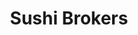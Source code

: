 ---
layout: place
title: "Sushi Brokers"
permalink: /arizona/gilbert/sushi-brokers.html
stateAbbr: AZ
stateName: Arizona
cityName: Gilbert
seo:
  name: "Sushi Brokers"
  type: Restaurant
  links: null
description: "Sushi Brokers serves delicious sushi in Gilbert, Arizona. Try fresh Japanese dishes for a great dining experience. "
place_id: ChIJd26EQRepK4cRmtuvBuIdXVY
photos:
  - name: >-
      places/ChIJd26EQRepK4cRmtuvBuIdXVY/photos/AeeoHcLuK1fjgSeav06L4vYm5Nyji5J7Ml61aNpmlloGUxMrwlCD0AhIvYIdTSXXp738eceWTcMNxZRawvx-BEXpBNImx-JTtR93WEG7ygYNK58THskyCc5np2JCydiUO8wtJVrsWaioDr4H_swpWsUGJ17A0tLgvD0ZDSKdRbTcb6QemXMbpCE7X2nYY-6YT4C3-Z-0CGt-xRdmOu-uhh2HidtfIM3kthFU9nS2KzOkwotoWhWjm0U_oTynFL_0zQln_U5eml-9aHQF__RK1943x0bs7vZTf9amBsFpfdgQ2rXqKdoJUsYYM3YS-A2uf2USkXlM1JsdhJzZS37EN84YUe3TqMqUeepPdZG1mh1MPoMba1h6s5KO2zxnpYRTr8JTFmYyjRalRPlLHpjRt95qhQsLdhdGtB6cvTnn7H-xBK920g
    widthPx: 3829
    heightPx: 2872
    authorAttributions:
      - displayName: Conrad M
        uri: https://maps.google.com/maps/contrib/106771368853613295067
        photoUri: >-
          https://lh3.googleusercontent.com/a-/ALV-UjWkzEAm0nVkFVu4bB0TPxTLnfJbrUu5nZM3zhwCKzeaTtgskxIb=s100-p-k-no-mo
    flagContentUri: >-
      https://www.google.com/local/imagery/report/?cb_client=maps_api_places.places_api&image_key=!1e10!2sCIHM0ogKEICAgICe1YCrUw&hl=en-US
    googleMapsUri: >-
      https://www.google.com/maps/place//data=!3m4!1e2!3m2!1sCIHM0ogKEICAgICe1YCrUw!2e10!4m2!3m1!1s0x872ba91741846e77:0x565d1de206afdb9a
  - name: >-
      places/ChIJd26EQRepK4cRmtuvBuIdXVY/photos/AeeoHcK5kACvY3FyKQlIby5WC9K-oRmpC37s5Bos-53vixH9mbeUHu-dxRyJYVqZ9K0giLxui-ypo6ifwZG5b16O17keZQRkDnZHFn5zkD7Ye2TjDWostY04phNlW5wPaT7Hwn0BfzdusTkok5yYSMhE1-f1K0gSCq1c8A9S31n0lnZ0UBtYDCb4VB5BTH0Ah-el7-SvwdWJzmkuHKyqlhdMqKcAv8Ba7BTOUuYfYJ8AbpkezJw-va4bm_HbEm6lpqGyFrL9JjV2mNZoncvu90gCDBnQlIAEDWH6JvV3oVsrscRgBg
    widthPx: 960
    heightPx: 540
    authorAttributions:
      - displayName: Sushi Brokers
        uri: https://maps.google.com/maps/contrib/114006668268539619888
        photoUri: >-
          https://lh3.googleusercontent.com/a-/ALV-UjXksCM4K7MteMgg7in-9kiE0WVQaFRgJTcFfbSxIblFS1kYS9o=s100-p-k-no-mo
    flagContentUri: >-
      https://www.google.com/local/imagery/report/?cb_client=maps_api_places.places_api&image_key=!1e10!2sAF1QipM3PCvLD8euGVJe0rr-VqstKAUe3JfyzmADoJKA&hl=en-US
    googleMapsUri: >-
      https://www.google.com/maps/place//data=!3m4!1e2!3m2!1sAF1QipM3PCvLD8euGVJe0rr-VqstKAUe3JfyzmADoJKA!2e10!4m2!3m1!1s0x872ba91741846e77:0x565d1de206afdb9a
  - name: >-
      places/ChIJd26EQRepK4cRmtuvBuIdXVY/photos/AeeoHcIpQFgv_JOGa-coHiFK9RnrZ6rmvIpI_RNUHmLG57tiLLveOlQYhLKfGY1iNzrd1v88Y507-vhoS0pc_WdfGAnXdiHH0OsgZOfJ53o0BuVUALi9UEii20arYHsOTFUuparIrJuIFhSNMyaumfkj6f7QjdUzSUSsMTIMuTXgoF3pE-lUwUM1BarxwkzLmCgRKsveJTbO-Qm4XPHSvywLncpb4_1WFthk4i3w39joD87LGpbJiEvw1bqkRIGHFQEWkOVwySzCuEFHTQrfoE80D5_Bz0sTsFMagNEkmXktM_f6h0pp_cAPP1qbvNwLYId1-6Pk7SvOeV7kAmGa60Htbz0lADrgOhg15W0ue4IMVyzfHSmJ0J53u3BzLBbaLybhiLF5PxRM3pDnucWHgKLlAm5o9zX0Kr9_W_uZd8Wv0pDr9VRbv5adQlMMYbjmWIsz
    widthPx: 2819
    heightPx: 2832
    authorAttributions:
      - displayName: Dale Hicks
        uri: https://maps.google.com/maps/contrib/107889369740043769801
        photoUri: >-
          https://lh3.googleusercontent.com/a-/ALV-UjWvSHfuuYEPPKmx3cNzyIQN8lhWhjZCrdSrokPXkYmh-HLrYgYURw=s100-p-k-no-mo
    flagContentUri: >-
      https://www.google.com/local/imagery/report/?cb_client=maps_api_places.places_api&image_key=!1e10!2sCIABIhADycKz6hLSOmf5S2kADc7m&hl=en-US
    googleMapsUri: >-
      https://www.google.com/maps/place//data=!3m4!1e2!3m2!1sCIABIhADycKz6hLSOmf5S2kADc7m!2e10!4m2!3m1!1s0x872ba91741846e77:0x565d1de206afdb9a
  - name: >-
      places/ChIJd26EQRepK4cRmtuvBuIdXVY/photos/AeeoHcKLpTy9N8JI2S_Ct5I1ooOZjQfEAVO-IZPFGZWOQtdTFOKL56qjOUDMCiVG5oDOhIQasRKt81esPozmzd9hcAZbaHCAc13P74BRvyes55tZtrqR1AbIn7AJ0Uz1X1HIPLIxQEcg5tuZbPusfyCftLzZaqQZwmfiGUA8DI4Omee164n2kQ3ysriOjOpfpjsG3ApQcq90QJX9exLOo9VpLvkRG53toz3ws0KCuHmsIZF3tuKCcp-WnbkIybItK-MsMkYwSgG0fOwplG_Tu0wM6OdvyZxuXA5_0neqHBEDMLsheudhBhfRechN8rzapq6JY7XfVAUjYIjTxY777yDef70NvLXKFaqOlF55hpsY7J_DAhPeywpCd9ddnUrEDgyHGRL8a0BsdUbEyWxBSlya1NorMe8QPq2MvNlzhB7BvUe_6JtNvdrtukwF494AVh1t
    widthPx: 2592
    heightPx: 2252
    authorAttributions:
      - displayName: Dale Hicks
        uri: https://maps.google.com/maps/contrib/107889369740043769801
        photoUri: >-
          https://lh3.googleusercontent.com/a-/ALV-UjWvSHfuuYEPPKmx3cNzyIQN8lhWhjZCrdSrokPXkYmh-HLrYgYURw=s100-p-k-no-mo
    flagContentUri: >-
      https://www.google.com/local/imagery/report/?cb_client=maps_api_places.places_api&image_key=!1e10!2sCIABIhAA3ilWdRhOzGf5S28AAWAi&hl=en-US
    googleMapsUri: >-
      https://www.google.com/maps/place//data=!3m4!1e2!3m2!1sCIABIhAA3ilWdRhOzGf5S28AAWAi!2e10!4m2!3m1!1s0x872ba91741846e77:0x565d1de206afdb9a
  - name: >-
      places/ChIJd26EQRepK4cRmtuvBuIdXVY/photos/AeeoHcIbvM2g7FnbG1sWSS5eq8JvRmANxC33zSU5LgFA3-Nu0O15nI3gTDjrUY4xjJWCj0B3JQ3ENDFhzysJItn3XGyYs7Ot1_ykbliUE2DckxUytY11ZTHk_KW3qzR_JO0r0aSovCYl8y0-t4jkTqqB7IxGP9k-PUbILhAhaoaVbB1SzvLElB51eDCbfs553p6-crvjavTOXzfZndSEkvjL5ToxPOpZ_8mOdLPUnzxuXaPzTTDb_JuQ-1Fxn6N7Oz3Qa7sKRWn6odfu6h1qeiBmxmzcUH0qtif3CIGSphov_LbUvEoLN1r3ODA2l86quJBKxAboIVRw3A7rslEzA-MyUXg-xAy0BjG_2z1k1k2A_tpU1W-18xIESXtCraOIBj_7y6cIHChIUMs5SOaUdmF0ONVCFU2JV43lpMX2FqNiBJWQBHM
    widthPx: 3000
    heightPx: 4000
    authorAttributions:
      - displayName: Beverlee Craig
        uri: https://maps.google.com/maps/contrib/101805126118284336061
        photoUri: >-
          https://lh3.googleusercontent.com/a/ACg8ocLAgSigPQkHeQyAiH-rmvTu2NTEZlRqrEATwxpdSyDIOxl7hw=s100-p-k-no-mo
    flagContentUri: >-
      https://www.google.com/local/imagery/report/?cb_client=maps_api_places.places_api&image_key=!1e10!2sCIHM0ogKEICAgIDpke-qjgE&hl=en-US
    googleMapsUri: >-
      https://www.google.com/maps/place//data=!3m4!1e2!3m2!1sCIHM0ogKEICAgIDpke-qjgE!2e10!4m2!3m1!1s0x872ba91741846e77:0x565d1de206afdb9a
  - name: >-
      places/ChIJd26EQRepK4cRmtuvBuIdXVY/photos/AeeoHcKc6KlHkIHCAlKMoxct1E-Uy8s6_rrV5hvrqlieVwu3Za7XzFgMBh8pWAtjpVVALh5YR0L5sHePVluGTMlyzX60Eobhrw0sXGKGDT08crFiJ_BPrdFgembvxu7azAlMgJwZ3H0MifhSWXiO5aCx6hwAL2rRWlxoyntoPdqfNnSab38Y7H2NMUtZ4PRP-7Y_GEltpovSMQOPbQfk1C20Q6y3B1aLdkHLQSoAaVQwhPGIeWPsg9hTGPBohslXa94MoI6gmzRElsmMGfYSNXut-dhMFtw86HYXwetbwUtLZHJk44aGcPAaKlWqmBLlSZs4zbxP7KN_ADl-aJ0_Yj_VNb86vRfsyzFTvqZk759WLkl5z0SV4nZAgJnVhebx1c1vtxBXs3vG44KpskrLuqr2MthHon_yU37RW_9PpJubYYhkDg
    widthPx: 3000
    heightPx: 4000
    authorAttributions:
      - displayName: Brianna Green
        uri: https://maps.google.com/maps/contrib/107438977070499269600
        photoUri: >-
          https://lh3.googleusercontent.com/a/ACg8ocLbe-TE_Q6ajgl0CcTZP-nU6o-uKHq4Gbz4FBEmPgGaHwRlXw=s100-p-k-no-mo
    flagContentUri: >-
      https://www.google.com/local/imagery/report/?cb_client=maps_api_places.places_api&image_key=!1e10!2sCIHM0ogKEICAgICDmOGxBQ&hl=en-US
    googleMapsUri: >-
      https://www.google.com/maps/place//data=!3m4!1e2!3m2!1sCIHM0ogKEICAgICDmOGxBQ!2e10!4m2!3m1!1s0x872ba91741846e77:0x565d1de206afdb9a
  - name: >-
      places/ChIJd26EQRepK4cRmtuvBuIdXVY/photos/AeeoHcKKCO4bGX6fRy5ur4gmo_F0w4p0Jm4Ohyyw5UvdhxoaS6NCrbEro8zQIRB4LMBgog6p2czDWAuuBS-epC2kzFQSx3_UsHPwVkDXs_L2UBiXetQM6Guna9f8OrCKm-6XoCFjwMSAjBnpZseBwjQQYDUT7fPmw3IASJr3c7Vg3RuniF7TbvZu3YT75Oiq2arIsHxQXIjGb8aJsz6YId1v6yTRTsk0WtXAEUb32X633Inc5IUbVjxIcpHQYupasC2696FGzdDHzvJoRKqj8VXoLCQ81gIHKKKGvw7OQO2kNUKKMToJM63rNe6ZQthyPDBVyemZVLV5KNf9aMtkXktPx9s4JMoK9Tw115Q4ZYq_XaPgx9VQcU8h_2sO2XdyS3M_fuSsF_cLPMpkAmaKikbJUer0qKci-lmAlVuYf4BYADGmAw
    widthPx: 4000
    heightPx: 3000
    authorAttributions:
      - displayName: Nancy Gaines
        uri: https://maps.google.com/maps/contrib/117968696663737624664
        photoUri: >-
          https://lh3.googleusercontent.com/a-/ALV-UjVBL9F9GJASXfbvS5TzyYUaWAsotERMAqpn2egnTOwvOjlEzPYN=s100-p-k-no-mo
    flagContentUri: >-
      https://www.google.com/local/imagery/report/?cb_client=maps_api_places.places_api&image_key=!1e10!2sCIHM0ogKEICAgIDDt_6XQw&hl=en-US
    googleMapsUri: >-
      https://www.google.com/maps/place//data=!3m4!1e2!3m2!1sCIHM0ogKEICAgIDDt_6XQw!2e10!4m2!3m1!1s0x872ba91741846e77:0x565d1de206afdb9a
  - name: >-
      places/ChIJd26EQRepK4cRmtuvBuIdXVY/photos/AeeoHcJbppKzczewmGoe0VT74JlKlHC6mlduF3sx8891Qz28XfHrorJFKf9BI5T6IrolPeAUxxufiDXUvedzbCcIE3zWiznOl7WcyKPl4BadYld0NQzQ2p630sW5X2SsPet8DxZyzew7L5g-08nIZPio7jnM2ju4lqmI49uBGFJqF_gtqReDAgbEtttEPvhvVhkTdnHxsvIETuxhWi7qO88UJ_E-DcKAkZfeCDfIhGF8080yuWVOOvUScFCqeDW8M_LU0wcCyfD8gYBz3Ms9EcMGPocARjs2kldLHJkfW4Vrtu8j58T448x0ozc7iYH4VX4QaQOQrsAEOXNZgVgm4o0xx1V3Z6XorHAqDwO-KLa3Hsq_oNdDhEVUEul3RdhkYslk6LNG46-kIKSsas_jIuW8PkIFSSpWxNWKXXV2PGvoKfs
    widthPx: 3608
    heightPx: 2706
    authorAttributions:
      - displayName: Conrad M
        uri: https://maps.google.com/maps/contrib/106771368853613295067
        photoUri: >-
          https://lh3.googleusercontent.com/a-/ALV-UjWkzEAm0nVkFVu4bB0TPxTLnfJbrUu5nZM3zhwCKzeaTtgskxIb=s100-p-k-no-mo
    flagContentUri: >-
      https://www.google.com/local/imagery/report/?cb_client=maps_api_places.places_api&image_key=!1e10!2sCIHM0ogKEICAgICe1YDHRw&hl=en-US
    googleMapsUri: >-
      https://www.google.com/maps/place//data=!3m4!1e2!3m2!1sCIHM0ogKEICAgICe1YDHRw!2e10!4m2!3m1!1s0x872ba91741846e77:0x565d1de206afdb9a
  - name: >-
      places/ChIJd26EQRepK4cRmtuvBuIdXVY/photos/AeeoHcLfSpGWwXkDGJEBokmX9fwQ8LIo98i5zgdbZSn49GhV1ZGXjQ7ySZxzYl9DN-LFvRlxhenmdyDfJ4ovYdX8YiMVsV2FZOyKp4obz2Shxa5PsubrGN9rTwqEy24_sFogLCvdipfJRMSsXu2uBP8QIZ3Pt_Xm-4j4c1TNspEx222LDf0g5JmMHHdrPLZ4aWYwzRjNwlWD2eorVPidWJp0K8xeaq4hSdtqS1dQkr1jyNde4BS2hVyrO6Y181quY2HA0nT5R-lRFTbC0Je4vAUTZ5UJ3o7WIazOLrxHm882KuRwPsC-XyNef2GqXHSlUKLOTLo5eqpzMmMlg51mOUPL7tCVx5NcXuuLFiaCDx9OX-6wn_558Qo23Ek883TFWSmwMLWs2ZdL_Melq679NpG9nSOa2W-WVQlm-OIwGH5Gom9R5ChY
    widthPx: 4800
    heightPx: 2700
    authorAttributions:
      - displayName: Carlos R
        uri: https://maps.google.com/maps/contrib/112452976862888112725
        photoUri: >-
          https://lh3.googleusercontent.com/a-/ALV-UjU5BCuL1mgQ1sVhl1Qep6ikdYOcPSX6Q6UwyulzFT-t3vIc45Fv=s100-p-k-no-mo
    flagContentUri: >-
      https://www.google.com/local/imagery/report/?cb_client=maps_api_places.places_api&image_key=!1e10!2sCIHM0ogKEICAgIDEk6urjgE&hl=en-US
    googleMapsUri: >-
      https://www.google.com/maps/place//data=!3m4!1e2!3m2!1sCIHM0ogKEICAgIDEk6urjgE!2e10!4m2!3m1!1s0x872ba91741846e77:0x565d1de206afdb9a
  - name: >-
      places/ChIJd26EQRepK4cRmtuvBuIdXVY/photos/AeeoHcKNqgBJMvdBQrhCM1-0t576grwD2N6sa9m1rw7qgFfX5Ll5Yjd5bW3ezG1onFA3qHogni3Vc2EAb-UiAebpFnO5cgao5Z-caWhYu-FHUOWD8cOOsyiuDC7jZ8IkTs7SMhaxEi5f2dSYinfU0z3jIdb5AUDAn_qIHx3BC-bjkRMDnTozC8l7OuAWQBYIB7HAO82xsMpD54rlEhES0gCsrM_ImgGfeklp6XE4y5LclPIRS3HWkPWnXlWmBesQqU4TIRYWNIsjL28t1KCvPaxpjbUIzXFgI0Z6SECg5YMkgZuCaOcnpno0xl_4LRTbwEYnyUL0Xw6T2PU8uzSGE16bufe5bC2qTHjvdy5O3e4mY8CqyHVbI2TO9S7A2u2Irm31RkCRB5eQ-Q6kq_wY-pQ8yGi_cmw-G_6mrLXqCNR26i0sPA
    widthPx: 1868
    heightPx: 4000
    authorAttributions:
      - displayName: Devi R
        uri: https://maps.google.com/maps/contrib/104359179495812564938
        photoUri: >-
          https://lh3.googleusercontent.com/a-/ALV-UjUuyGM58eZP-z3SC_KWsVxg0PFn6Q2eUyawumJSuuUZW1UnH2pOGw=s100-p-k-no-mo
    flagContentUri: >-
      https://www.google.com/local/imagery/report/?cb_client=maps_api_places.places_api&image_key=!1e10!2sCIHM0ogKEICAgIDWlJSeaw&hl=en-US
    googleMapsUri: >-
      https://www.google.com/maps/place//data=!3m4!1e2!3m2!1sCIHM0ogKEICAgIDWlJSeaw!2e10!4m2!3m1!1s0x872ba91741846e77:0x565d1de206afdb9a
address: 50 W Vaughn Ave, Gilbert, AZ 85234, USA
street: 50 W Vaughn Ave
city: Gilbert
state: AZ
zip: '85234'
country: USA
neighborhood: null
latitude: '33.356274'
longitude: '-111.790557'
accessibility_options:
  wheelchairAccessibleParking: true
  wheelchairAccessibleEntrance: true
  wheelchairAccessibleRestroom: true
  wheelchairAccessibleSeating: true
business_status: OPERATIONAL
name: Sushi Brokers
google_maps_links:
  directionsUri: >-
    https://www.google.com/maps/dir//''/data=!4m7!4m6!1m1!4e2!1m2!1m1!1s0x872ba91741846e77:0x565d1de206afdb9a!3e0
  placeUri: https://maps.google.com/?cid=6223163116707896218
  writeAReviewUri: >-
    https://www.google.com/maps/place//data=!4m3!3m2!1s0x872ba91741846e77:0x565d1de206afdb9a!12e1
  reviewsUri: >-
    https://www.google.com/maps/place//data=!4m4!3m3!1s0x872ba91741846e77:0x565d1de206afdb9a!9m1!1b1
  photosUri: >-
    https://www.google.com/maps/place//data=!4m3!3m2!1s0x872ba91741846e77:0x565d1de206afdb9a!10e5
primary_type: Restaurant
opening_hours:
  regular: null
  current: null
secondary_opening_hours:
  regular:
    weekdayDescriptions: null
    type: null
  current:
    weekdayDescriptions: null
    type: null
phone: null
price_level: null
price_range: null
rating: null
rating_count: 0
website: null
reviews: null
parking_options: null
payment_options: null
allow_dogs: null
curbside_pickup: null
delivery: null
dine_in: null
good_for_children: null
good_for_groups: null
good_for_sports: null
live_music: null
menu_for_children: null
outdoor_seating: null
reservable: null
restroom: null
serves_beer: null
serves_breakfast: null
serves_brunch: null
serves_cocktails: null
serves_coffee: null
serves_dinner: null
serves_dessert: null
serves_lunch: null
serves_vegetarian_food: null
serves_wine: null
takeout: null
update_category: essentials
summary: null

---